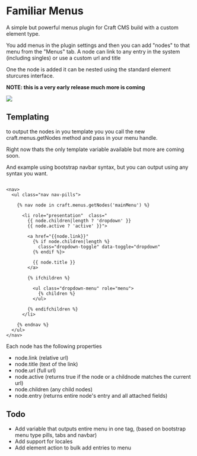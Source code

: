 Familiar Menus
=======

A simple but powerful menus plugin for Craft CMS build with a custom element type.

You add menus in the plugin settings and then you can add "nodes" to that menu from the "Menus" tab.  A node can link to any entry in the system (including singles) or use a custom url and title

One the node is added it can be nested using the standard element sturcures interface.

**NOTE: this is a very early release much more is coming**

![](https://raw.githubusercontent.com/familiar-studio/craft-menus/master/screenshots/example.png)

Templating
-------

to output the nodes in you template you you call the new craft.menus.getNodes method and pass in your menu handle.

Right now thats the only template variable available but more are coming soon.

And example using bootstrap navbar syntax, but you can output using any syntax you want.

```

<nav>
  <ul class="nav nav-pills">

    {% nav node in craft.menus.getNodes('mainMenu') %}

      <li role="presentation"  class="
        {{ node.children|length ? 'dropdown' }}
        {{ node.active ? 'active' }}">

        <a href="{{node.link}}"
          {% if node.children|length %}
            class="dropdown-toggle" data-toggle="dropdown"
          {% endif %}>

          {{ node.title }}
        </a>

        {% ifchildren %}

          <ul class="dropdown-menu" role="menu">
            {% children %}
          </ul>

        {% endifchildren %}
      </li>

    {% endnav %}
  </ul>
</nav>

```

Each node has the following properties

* node.link (relative url)
* node.title (text of the link)
* node.url (full url)
* node.active (returns true if the node or a childnode matches the current url)
* node.children (any child nodes)
* node.entry (returns entire node's entry and all attached fields)



Todo
-----
* Add variable that outputs entire menu in one tag, (based on bootstrap menu type pills, tabs and navbar)
* Add support for locales
* Add element action to bulk add entries to menu
